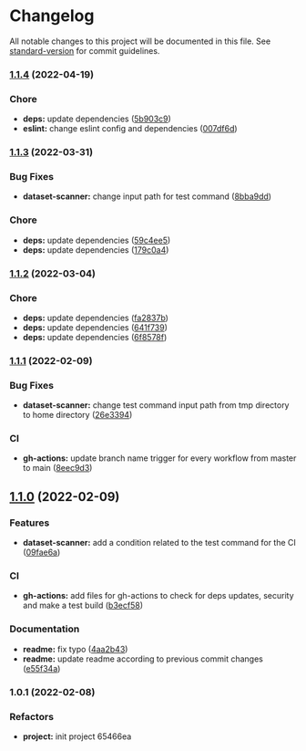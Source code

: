# Changelog

All notable changes to this project will be documented in this file. See [standard-version](https://github.com/conventional-changelog/standard-version) for commit guidelines.

### [1.1.4](https://github.com/FlorentinTh/dataset-scanner/compare/v1.1.3...v1.1.4) (2022-04-19)


### Chore

* **deps:** update dependencies ([5b903c9](https://github.com/FlorentinTh/dataset-scanner/commit/5b903c9b6568d28eff1fce2d6efa9a7a736aafc3))
* **eslint:** change eslint config and dependencies ([007df6d](https://github.com/FlorentinTh/dataset-scanner/commit/007df6d0ee1659e27f20df55c7c410567faa3323))

### [1.1.3](https://github.com/FlorentinTh/dataset-scanner/compare/v1.1.2...v1.1.3) (2022-03-31)


### Bug Fixes

* **dataset-scanner:** change input path for test command ([8bba9dd](https://github.com/FlorentinTh/dataset-scanner/commit/8bba9ddc1f4ef23335ec7b441d0d0257bf20cd63))


### Chore

* **deps:** update dependencies ([59c4ee5](https://github.com/FlorentinTh/dataset-scanner/commit/59c4ee5af7ebde4fc9741d8c9c26f38aed663b95))
* **deps:** update dependencies ([179c0a4](https://github.com/FlorentinTh/dataset-scanner/commit/179c0a4b590d3cc2bd9e1015f56abf4fa13e2c13))

### [1.1.2](https://github.com/FlorentinTh/dataset-scanner/compare/v1.1.1...v1.1.2) (2022-03-04)


### Chore

* **deps:** update dependencies ([fa2837b](https://github.com/FlorentinTh/dataset-scanner/commit/fa2837b2b8e09a55ab2158d817fa541c5eaf4cbf))
* **deps:** update dependencies ([641f739](https://github.com/FlorentinTh/dataset-scanner/commit/641f739bf55470e9d7817ccc6a48686061138bb6))
* **deps:** update dependencies ([6f8578f](https://github.com/FlorentinTh/dataset-scanner/commit/6f8578f63f4d3934b29cd5b1dd3a1144f78a9eae))

### [1.1.1](https://github.com/FlorentinTh/dataset-scanner/compare/v1.1.0...v1.1.1) (2022-02-09)


### Bug Fixes

* **dataset-scanner:** change test command input path from tmp directory to home directory ([26e3394](https://github.com/FlorentinTh/dataset-scanner/commit/26e339403eec53b2f074feea0ee9e771315187c8))


### CI

* **gh-actions:** update branch name trigger for every workflow from master to main ([8eec9d3](https://github.com/FlorentinTh/dataset-scanner/commit/8eec9d335eb465db6d7eb7f7342b26a97183e0fd))

## [1.1.0](https://github.com/FlorentinTh/dataset-scanner/compare/v1.0.1...v1.1.0) (2022-02-09)


### Features

* **dataset-scanner:** add a condition related to the test command for the CI ([09fae6a](https://github.com/FlorentinTh/dataset-scanner/commit/09fae6a01a33852b835d463a31300aa02efdd307))


### CI

* **gh-actions:** add files for gh-actions to check for deps updates, security and make a test build ([b3ecf58](https://github.com/FlorentinTh/dataset-scanner/commit/b3ecf588f582ad21bcdcb2e637974e30a1731ec8))


### Documentation

* **readme:** fix typo ([4aa2b43](https://github.com/FlorentinTh/dataset-scanner/commit/4aa2b437283629d12875247307cc49b603a470dd))
* **readme:** update readme according to previous commit changes ([e55f34a](https://github.com/FlorentinTh/dataset-scanner/commit/e55f34a26d0023d7c8262706b045c683430c465e))

### 1.0.1 (2022-02-08)


### Refactors

* **project:** init project 65466ea
